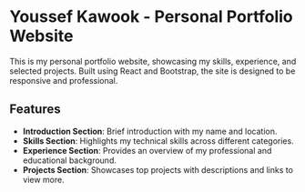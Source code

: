 # Youssef Kawook - Personal Portfolio Website

This is my personal portfolio website, showcasing my skills, experience, and selected projects. Built using React and Bootstrap, the site is designed to be responsive and professional.

## Features

- **Introduction Section**: Brief introduction with my name and location.
- **Skills Section**: Highlights my technical skills across different categories.
- **Experience Section**: Provides an overview of my professional and educational background.
- **Projects Section**: Showcases top projects with descriptions and links to view more.
